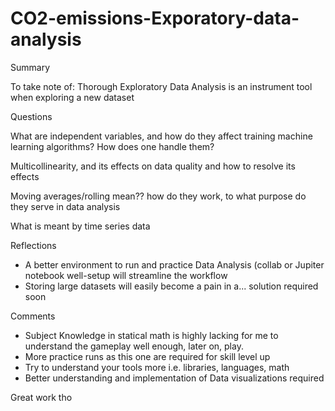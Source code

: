 # CO2-emissions-Exporatory-data-analysis

Summary

To take note of:
Thorough Exploratory Data Analysis is an instrument tool when exploring a new dataset

Questions

What are independent variables, and how do they affect training machine learning algorithms? How does one handle them?

Multicollinearity, and its effects on data quality and how to resolve its effects

Moving averages/rolling mean?? how do they work, to what purpose do they serve in data analysis

What is meant by time series data

Reflections
- A better environment to run and practice Data Analysis (collab or Jupiter notebook well-setup will streamline the workflow
-  Storing large datasets will easily become a pain in a... solution required soon

Comments
- Subject Knowledge in statical math is highly lacking for me to understand the gameplay well enough, later on, play.
- More practice runs as this one are required for skill level up
- Try to understand your tools more i.e. libraries, languages, math
- Better understanding and implementation of Data visualizations required

Great work tho
